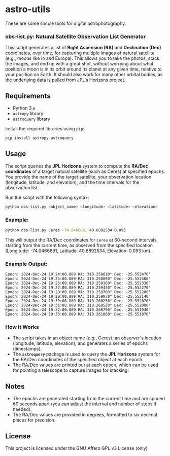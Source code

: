 # astro-utils

These are some simple tools for digital astrophotography.

### obs-list.py: Natural Satellite Observation List Generator

This script generates a list of **Right Ascension (RA)** and **Declination (Dec)** coordinates, over time, for capturing multiple images of natural satellite (e.g., moons like Io and Europa). This allows you to take the photos, stack the images, and end up with a great shot, without worrying about what position a moon is in its orbit
around its planet at any given time, relative to your position on Earth.  It should also work for many other orbital bodies, as the underlying data is pulled from JPL's Horizons project.

## Requirements

- Python 3.x
- `astropy` library
- `astroquery` library

Install the required libraries using `pip`:

```bash
pip install astropy astroquery
```

## Usage

The script queries the **JPL Horizons** system to compute the **RA/Dec coordinates** of a target natural satellite (such as Ceres) at specified epochs. You provide the name of the target satellite, your observation location (longitude, latitude, and elevation), and the time intervals for the observation list.

Run the script with the following syntax:

```bash
python obs-list.py <object_name> <longitude> <latitude> <elevation>
```

### Example:

```bash
python obs-list.py Ceres -74.0466891 40.6892534 0.093
```

This will output the RA/Dec coordinates for `Ceres` at 60-second intervals, starting from the current time, as observed from the specified location (Longitude: -74.0466891, Latitude: 40.6892534, Elevation: 0.093 km).

### Example Output:

```
Epoch: 2024-Dec-24 19:24:00.889 RA: 310.258610° Dec: -25.552470°
Epoch: 2024-Dec-24 19:25:00.889 RA: 310.258890° Dec: -25.552400°
Epoch: 2024-Dec-24 19:26:00.889 RA: 310.259160° Dec: -25.552330°
Epoch: 2024-Dec-24 19:27:00.889 RA: 310.259430° Dec: -25.552270°
Epoch: 2024-Dec-24 19:28:00.889 RA: 310.259700° Dec: -25.552200°
Epoch: 2024-Dec-24 19:29:00.889 RA: 310.259970° Dec: -25.552140°
Epoch: 2024-Dec-24 19:30:00.889 RA: 310.260250° Dec: -25.552070°
Epoch: 2024-Dec-24 19:31:00.889 RA: 310.260520° Dec: -25.552000°
Epoch: 2024-Dec-24 19:32:00.889 RA: 310.260790° Dec: -25.551940°
Epoch: 2024-Dec-24 19:33:00.889 RA: 310.261060° Dec: -25.551870°
```

### How it Works

- The script takes in an object name (e.g., Ceres), an observer's location (longitude, latitude, elevation), and generates a series of epochs (timestamps).
- The **`astroquery`** package is used to query the **JPL Horizons** system for the RA/Dec coordinates of the specified object at each epoch.
- The RA/Dec values are printed out at each epoch, which can be used for pointing a telescope to capture images for stacking.

## Notes

- The epochs are generated starting from the current time and are spaced 60 seconds apart (you can adjust the interval and number of steps if needed).
- The RA/Dec values are provided in degrees, formatted to six decimal places for precision.
  
## License

This project is licensed under the GNU Affero GPL v3 License (only)

